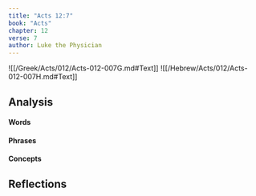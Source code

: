```yaml
---
title: "Acts 12:7"
book: "Acts"
chapter: 12
verse: 7
author: Luke the Physician
---
```

![[/Greek/Acts/012/Acts-012-007G.md#Text]]
![[/Hebrew/Acts/012/Acts-012-007H.md#Text]]

## Analysis

#### Words

#### Phrases

#### Concepts

## Reflections
